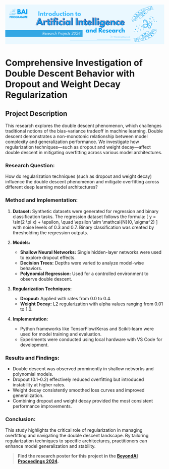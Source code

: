 ![BeyondAI Banner for Research Projects](../BeyondAI_Banner_Research_Projects_2024.png)

# Comprehensive Investigation of Double Descent Behavior with Dropout and Weight Decay Regularization

## Project Description

This research explores the double descent phenomenon, which challenges traditional notions of the bias-variance tradeoff in machine learning. Double descent demonstrates a non-monotonic relationship between model complexity and generalization performance. We investigate how regularization techniques—such as dropout and weight decay—affect double descent in mitigating overfitting across various model architectures.

### Research Question:
How do regularization techniques (such as dropout and weight decay) influence the double descent phenomenon and mitigate overfitting across different deep learning model architectures?

### Method and Implementation:
1. **Dataset:** Synthetic datasets were generated for regression and binary classification tasks. The regression dataset follows the formula:
    \[
    y = \sin(2 \pi x) + \epsilon, \quad \epsilon \sim \mathcal{N}(0, \sigma^2)
    \]
    with noise levels of 0.3 and 0.7. Binary classification was created by thresholding the regression outputs.

2. **Models:**
   - **Shallow Neural Networks:** Single hidden-layer networks were used to explore dropout effects.
   - **Decision Trees:** Depths were varied to analyze model-wise behaviors.
   - **Polynomial Regression:** Used for a controlled environment to observe double descent.

3. **Regularization Techniques:**
   - **Dropout:** Applied with rates from 0.0 to 0.4.
   - **Weight Decay:** L2 regularization with alpha values ranging from 0.01 to 1.0.

4. **Implementation:**
   - Python frameworks like TensorFlow/Keras and Scikit-learn were used for model training and evaluation.
   - Experiments were conducted using local hardware with VS Code for development.

### Results and Findings:
- Double descent was observed prominently in shallow networks and polynomial models.
- Dropout (0.1–0.2) effectively reduced overfitting but introduced instability at higher rates.
- Weight decay consistently smoothed loss curves and improved generalization.
- Combining dropout and weight decay provided the most consistent performance improvements.

### Conclusion:
This study highlights the critical role of regularization in managing overfitting and navigating the double descent landscape. By tailoring regularization techniques to specific architectures, practitioners can enhance model generalization and stability.

> **Find the research poster for this project in the [BeyondAI Proceedings 2024](https://thinkingbeyond.education/beyondai_proceedings_2024/).**

